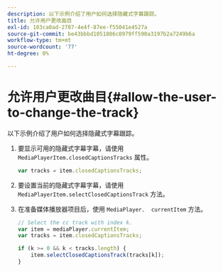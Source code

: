 ```yaml
---
description: 以下示例介绍了用户如何选择隐藏式字幕跟踪。
title: 允许用户更改曲目
exl-id: 103ca0ad-2707-4e4f-87ee-f55041e4527a
source-git-commit: be43bbbd1051886c8979ff590a3197b2a7249b6a
workflow-type: tm+mt
source-wordcount: '77'
ht-degree: 0%

---
```


# 允许用户更改曲目{#allow-the-user-to-change-the-track}

以下示例介绍了用户如何选择隐藏式字幕跟踪。

1. 要显示可用的隐藏式字幕字幕，请使用 `MediaPlayerItem.closedCaptionsTracks` 属性。

   ```js
   var tracks = item.closedCaptionsTracks;
   ```

1. 要设置当前的隐藏式字幕字幕，请使用 `MediaPlayerItem.selectClosedCaptionsTrack` 方法。
1. 在准备媒体播放器项目后，使用 ` MediaPlayer.  currentItem ` 方法。

   ```js
   // Select the cc track with index k. 
   var item = mediaPlayer.currentItem;     
   var tracks = item.closedCaptionsTracks; 
   
   if (k >= 0 && k < tracks.length) { 
       item.selectClosedCaptionsTrack(tracks[k]); 
   }
   ```
